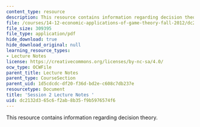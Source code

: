 ```yaml
---
content_type: resource
description: This resource contains information regarding decision theory.
file: /courses/14-12-economic-applications-of-game-theory-fall-2012/dc2132d365c6f2ab8b35f9b5976574f6_MIT14_12F12_chapter2.pdf
file_size: 309395
file_type: application/pdf
hide_download: true
hide_download_original: null
learning_resource_types:
- Lecture Notes
license: https://creativecommons.org/licenses/by-nc-sa/4.0/
ocw_type: OCWFile
parent_title: Lecture Notes
parent_type: CourseSection
parent_uid: 1d5cdcdc-df20-f36d-bd2e-c608c7db237e
resourcetype: Document
title: 'Session 2 Lecture Notes '
uid: dc2132d3-65c6-f2ab-8b35-f9b5976574f6
---
```

This resource contains information regarding decision theory.